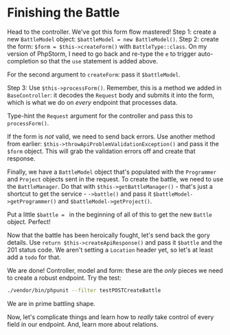 # Finishing the Battle

Head to the controller. We've got this form flow mastered! Step 1: create a new
`BattleModel` object: `$battleModel = new BattleModel()`. Step 2: create the form:
`$form = $this->createForm()` with `BattleType::class`. On my version of PhpStorm,
I need to go back and re-type the `e` to trigger auto-completion so that the `use`
statement is added above.

For the second argument to `createForm`: pass it `$battleModel`.

Step 3: Use `$this->processForm()`. Remember, this is a method we added in
`BaseController`: it decodes the `Request` body and submits it into the form, which
is what we do on *every* endpoint that processes data.

Type-hint the `Request` argument for the controller and pass this to `processForm()`.

If the form is *not* valid, we need to send back errors. Use another method from
earlier: `$this->throwApiProblemValidationException()` and pass it the `$form` object.
This will grab the validation errors off and create that response.

Finally, we have a `BattleModel` object that's populated with the `Programmer` and
`Project` objects sent in the request. To create the battle, we need to use the
`BattleManager`. Do that with `$this->getBattleManager()` - that's just a shortcut
to get the service - `->battle()` and pass it `$battleModel->getProgrammer()` and
`$battleModel->getProject()`.

Put a little `$battle = ` in the beginning of all of this to get the new `Battle` object.
Perfect!

Now that the battle has been heroically fought, let's send back the gory details.
Use `return $this->createApiResponse()` and pass it `$battle` and the 201 status
code. We aren't setting a `Location` header yet, so let's at least add a `todo` for
that.

We are done! Controller, model and form: these are the *only* pieces we need to create
a robust endpoint. Try the test:

```bash
./vendor/bin/phpunit --filter testPOSTCreateBattle
```

We are in prime battling shape.

Now, let's complicate things and learn how to *really* take control of every field
in our endpoint. And, learn more about relations.
